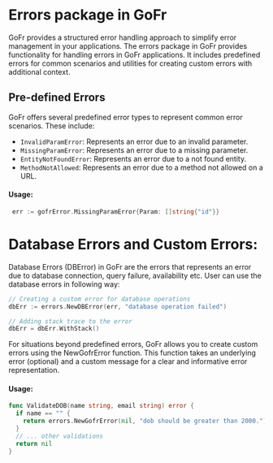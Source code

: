 # Errors package in GoFr

GoFr provides a structured error handling approach to simplify error management in your applications. 
The errors package in GoFr provides functionality for handling errors in GoFr applications. It includes predefined errors
for common scenarios and utilities for creating custom errors with additional context.

## Pre-defined Errors

GoFr offers several predefined error types to represent common error scenarios. These include:

- `InvalidParamError`: Represents an error due to an invalid parameter.
- `MissingParamError`: Represents an error due to a missing parameter.
- `EntityNotFoundError`: Represents an error due to a not found entity.
- `MethodNotAllowed`: Represents an error due to a method not allowed on a URL.

#### Usage:
```go
 err := gofrError.MissingParamError{Param: []string{"id"}}
```

# Database Errors and Custom Errors:
Database Errors (DBError) in GoFr are the errors that represents an error due to database connection, query failure, 
availability etc. User can use the database errors in following way:
```go
// Creating a custom error for database operations
dbErr := errors.NewDBError(err, "database operation failed")

// Adding stack trace to the error
dbErr = dbErr.WithStack()
```



For situations beyond predefined errors, GoFr allows you to create custom errors using the NewGofrError function. 
This function takes an underlying error (optional) and a custom message for a clear and informative error representation.

#### Usage:
```go
func ValidateDOB(name string, email string) error {
  if name == "" {
    return errors.NewGofrError(nil, "dob should be greater than 2000.")
  }
  // ... other validations
  return nil
}

```

